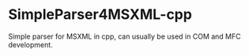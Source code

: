 # SimpleParser4MSXML-cpp
Simple parser for MSXML in cpp, can usually be used in COM and MFC development.
